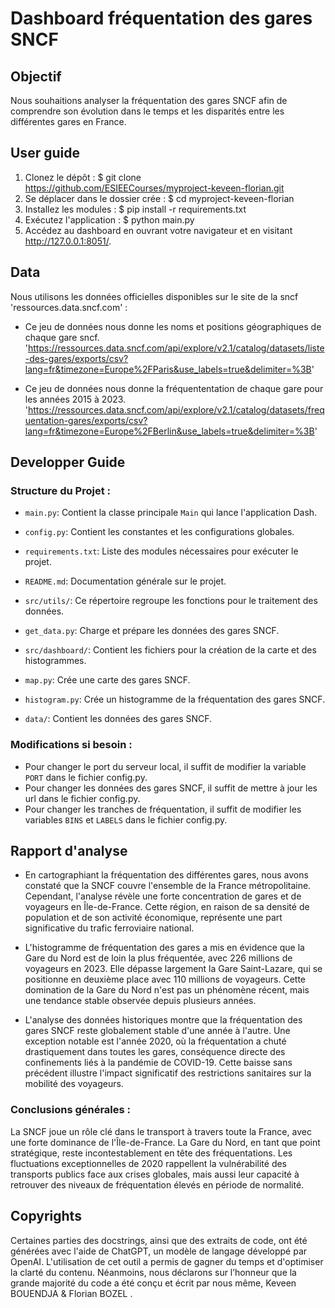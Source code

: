 # Dashboard fréquentation des gares SNCF

## Objectif
Nous souhaitions analyser la fréquentation des gares SNCF afin de comprendre son évolution dans le temps et les disparités entre les différentes gares en France.

## User guide
1. Clonez le dépôt : $ git clone https://github.com/ESIEECourses/myproject-keveen-florian.git
2. Se déplacer dans le dossier crée : $ cd myproject-keveen-florian
3. Installez les modules : $ pip install -r requirements.txt
4. Exécutez l'application : $ python main.py
5. Accédez au dashboard en ouvrant votre navigateur et en visitant http://127.0.0.1:8051/.

## Data
Nous utilisons les données officielles disponibles sur le site de la sncf 'ressources.data.sncf.com' : 

- Ce jeu de données nous donne les noms et positions géographiques de chaque gare sncf. 
'https://ressources.data.sncf.com/api/explore/v2.1/catalog/datasets/liste-des-gares/exports/csv?lang=fr&timezone=Europe%2FParis&use_labels=true&delimiter=%3B'

- Ce jeu de données nous donne la fréquententation de chaque gare pour les années 2015 à 2023.
'https://ressources.data.sncf.com/api/explore/v2.1/catalog/datasets/frequentation-gares/exports/csv?lang=fr&timezone=Europe%2FBerlin&use_labels=true&delimiter=%3B'

## Developper Guide
### Structure du Projet :

- `main.py`: Contient la classe principale `Main` qui lance l'application Dash.
- `config.py`:  Contient les constantes et les configurations globales.
- `requirements.txt`:  Liste des modules nécessaires pour exécuter le projet.
- `README.md`: Documentation générale sur le projet.

- `src/utils/`: Ce répertoire regroupe les fonctions pour le traitement des données.
- `get_data.py`: Charge et prépare les données des gares SNCF.

- `src/dashboard/`: Contient les fichiers pour la création de la carte et des histogrammes.
- `map.py`: Crée une carte des gares SNCF.
- `histogram.py`: Crée un histogramme de la fréquentation des gares SNCF.

- `data/`: Contient les données des gares SNCF.

### Modifications si besoin :
- Pour changer le port du serveur local, il suffit de modifier la variable `PORT` dans le fichier config.py.
- Pour changer les données des gares SNCF, il suffit de mettre à jour les url dans le fichier config.py.
- Pour changer les tranches de fréquentation, il suffit de modifier les variables `BINS` et `LABELS` dans le fichier config.py.

## Rapport d'analyse
- En cartographiant la fréquentation des différentes gares, nous avons constaté que la SNCF couvre l'ensemble de la France métropolitaine. Cependant, l'analyse révèle une forte concentration de gares et de voyageurs en Île-de-France. Cette région, en raison de sa densité de population et de son activité économique, représente une part significative du trafic ferroviaire national.

- L'histogramme de fréquentation des gares a mis en évidence que la Gare du Nord est de loin la plus fréquentée, avec 226 millions de voyageurs en 2023. Elle dépasse largement la Gare Saint-Lazare, qui se positionne en deuxième place avec 110 millions de voyageurs. Cette domination de la Gare du Nord n'est pas un phénomène récent, mais une tendance stable observée depuis plusieurs années.

- L'analyse des données historiques montre que la fréquentation des gares SNCF reste globalement stable d'une année à l'autre. Une exception notable est l'année 2020, où la fréquentation a chuté drastiquement dans toutes les gares, conséquence directe des confinements liés à la pandémie de COVID-19. Cette baisse sans précédent illustre l'impact significatif des restrictions sanitaires sur la mobilité des voyageurs.

### Conclusions générales : 
La SNCF joue un rôle clé dans le transport à travers toute la France, avec une forte dominance de l'Île-de-France.
La Gare du Nord, en tant que point stratégique, reste incontestablement en tête des fréquentations.
Les fluctuations exceptionnelles de 2020 rappellent la vulnérabilité des transports publics face aux crises globales, mais aussi leur capacité à retrouver des niveaux de fréquentation élevés en période de normalité.

## Copyrights
Certaines parties des docstrings, ainsi que des extraits de code, ont été générées avec l'aide de ChatGPT, un modèle de langage développé par OpenAI. L'utilisation de cet outil a permis de gagner du temps et d'optimiser la clarté du contenu.
Néanmoins, nous déclarons sur l’honneur que la grande majorité du code a été conçu et écrit par nous même, Keveen BOUENDJA & Florian BOZEL . 
